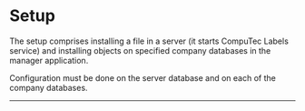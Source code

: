 # Setup

The setup comprises installing a file in a server (it starts CompuTec Labels service) and installing objects on specified company databases in the manager application.

Configuration must be done on the server database and on each of the company databases.

---

